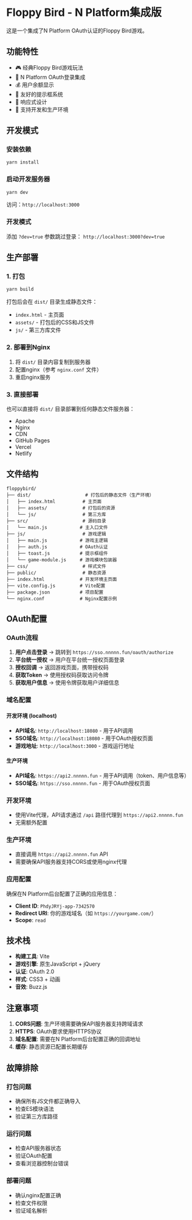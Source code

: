# Floppy Bird - N Platform集成版

这是一个集成了N Platform OAuth认证的Floppy Bird游戏。

## 功能特性

- 🎮 经典Floppy Bird游戏玩法
- 🔐 N Platform OAuth登录集成
- 💰 用户余额显示
- 🎯 友好的提示框系统
- 📱 响应式设计
- 🚀 支持开发和生产环境

## 开发模式

### 安装依赖
```bash
yarn install
```

### 启动开发服务器
```bash
yarn dev
```

访问：`http://localhost:3000`

### 开发模式
添加 `?dev=true` 参数跳过登录：
`http://localhost:3000?dev=true`

## 生产部署

### 1. 打包
```bash
yarn build
```

打包后会在 `dist/` 目录生成静态文件：
- `index.html` - 主页面
- `assets/` - 打包后的CSS和JS文件
- `js/` - 第三方库文件

### 2. 部署到Nginx
1. 将 `dist/` 目录内容复制到服务器
2. 配置nginx（参考 `nginx.conf` 文件）
3. 重启nginx服务

### 3. 直接部署
也可以直接将 `dist/` 目录部署到任何静态文件服务器：
- Apache
- Nginx
- CDN
- GitHub Pages
- Vercel
- Netlify

## 文件结构

```
floppybird/
├── dist/                    # 打包后的静态文件（生产环境）
│   ├── index.html          # 主页面
│   ├── assets/             # 打包后的资源
│   └── js/                 # 第三方库
├── src/                    # 源码目录
│   └── main.js            # 主入口文件
├── js/                     # 游戏逻辑
│   ├── main.js            # 游戏主逻辑
│   ├── auth.js            # OAuth认证
│   ├── toast.js           # 提示框组件
│   └── game-module.js     # 游戏模块包装器
├── css/                    # 样式文件
├── public/                 # 静态资源
├── index.html             # 开发环境主页面
├── vite.config.js         # Vite配置
├── package.json           # 项目配置
└── nginx.conf             # Nginx配置示例
```

## OAuth配置

### OAuth流程
1. **用户点击登录** → 跳转到 `https://sso.nnnnn.fun/oauth/authorize`
2. **平台统一授权** → 用户在平台统一授权页面登录
3. **授权回调** → 返回游戏页面，携带授权码
4. **获取Token** → 使用授权码获取访问令牌
5. **获取用户信息** → 使用令牌获取用户详细信息

### 域名配置

#### 开发环境 (localhost)
- **API域名**: `http://localhost:18080` - 用于API调用
- **SSO域名**: `http://localhost:18080` - 用于OAuth授权页面
- **游戏地址**: `http://localhost:3000` - 游戏运行地址

#### 生产环境
- **API域名**: `https://api2.nnnnn.fun` - 用于API调用（token、用户信息等）
- **SSO域名**: `https://sso.nnnnn.fun` - 用于OAuth授权页面

### 开发环境
- 使用Vite代理，API请求通过 `/api` 路径代理到 `https://api2.nnnnn.fun`
- 无需额外配置

### 生产环境
- 直接调用 `https://api2.nnnnn.fun` API
- 需要确保API服务器支持CORS或使用nginx代理

### 应用配置
确保在N Platform后台配置了正确的应用信息：
- **Client ID**: `PhdyJRYj-app-7342570`
- **Redirect URI**: 你的游戏域名（如 `https://yourgame.com/`）
- **Scope**: `read`

## 技术栈

- **构建工具**: Vite
- **游戏引擎**: 原生JavaScript + jQuery
- **认证**: OAuth 2.0
- **样式**: CSS3 + 动画
- **音效**: Buzz.js

## 注意事项

1. **CORS问题**: 生产环境需要确保API服务器支持跨域请求
2. **HTTPS**: OAuth要求使用HTTPS协议
3. **域名配置**: 需要在N Platform后台配置正确的回调地址
4. **缓存**: 静态资源已配置长期缓存

## 故障排除

### 打包问题
- 确保所有JS文件都正确导入
- 检查ES模块语法
- 验证第三方库路径

### 运行问题
- 检查API服务器状态
- 验证OAuth配置
- 查看浏览器控制台错误

### 部署问题
- 确认nginx配置正确
- 检查文件权限
- 验证域名解析
